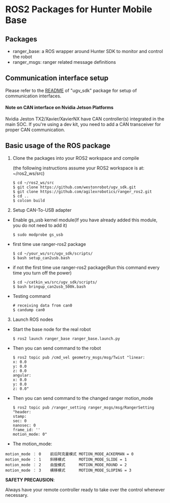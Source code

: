 # ROS2 Packages for Hunter Mobile Base

## Packages

* ranger_base: a ROS wrapper around Hunter SDK to monitor and control the robot
* ranger_msgs: ranger related message definitions


## Communication interface setup

Please refer to the [README](https://github.com/westonrobot/ugv_sdk) of "ugv_sdk" package for setup of communication interfaces.

#### Note on CAN interface on Nvidia Jetson Platforms

Nvidia Jeston TX2/Xavier/XavierNX have CAN controller(s) integrated in the main SOC. If you're using a dev kit, you need to add a CAN transceiver for proper CAN communication. 

## Basic usage of the ROS package


1. Clone the packages into your ROS2 workspace and compile

    (the following instructions assume your ROS2 workspace is at: ~/ros2_ws/src)

    ```
    $ cd ~/ros2_ws/src
    $ git clone https://github.com/westonrobot/ugv_sdk.git
    $ git clone https://github.com/agilexrobotics/ranger_ros2.git
    $ cd ..
    $ colcon build
    ```
    
2. Setup CAN-To-USB adapter

* Enable gs_usb kernel module(If you have already added this module, you do not need to add it)
    ```
    $ sudo modprobe gs_usb
    ```
    
* first time use ranger-ros2 package
   ```
   $ cd ~/your_ws/src/ugv_sdk/scripts/
   $ bash setup_can2usb.bash
   ```
   
* if not the first time use ranger-ros2 package(Run this command every time you turn off the power) 
   ```
   $ cd ~/catkin_ws/src/ugv_sdk/scripts/
   $ bash bringup_can2usb_500k.bash
   ```
   
* Testing command
    ```
    # receiving data from can0
    $ candump can0
    ```

3. Launch ROS nodes

* Start the base node for the real robot

    ```
    $ ros2 launch ranger_base ranger_base.launch.py
    ```
* Then you can send command to the robot
    ```
    $ ros2 topic pub /cmd_vel geometry_msgs/msg/Twist "linear:
    x: 0.0
    y: 0.0
    z: 0.0
    angular:
    x: 0.0
    y: 0.0
    z: 0.0" 

    ```
* Then you can send command to the changed ranger motion_mode
    ```
    $ ros2 topic pub /ranger_setting ranger_msgs/msg/RangerSetting "header:
  stamp:
    sec: 0
    nanosec: 0
  frame_id: ''
  motion_mode: 0" 
    ```
* The motion_mode:
```
motion_mode ： 0    前后阿克曼模式 MOTION_MODE_ACKERMAN = 0
motion_mode ： 1    斜移模式      MOTION_MODE_SLIDE = 1
motion_mode ： 2    自旋模式      MOTION_MODE_ROUND = 2
motion_mode ： 3    横移模式      MOTION_MODE_SLOPING = 3

```

**SAFETY PRECAUSION**: 

Always have your remote controller ready to take over the control whenever necessary. 
